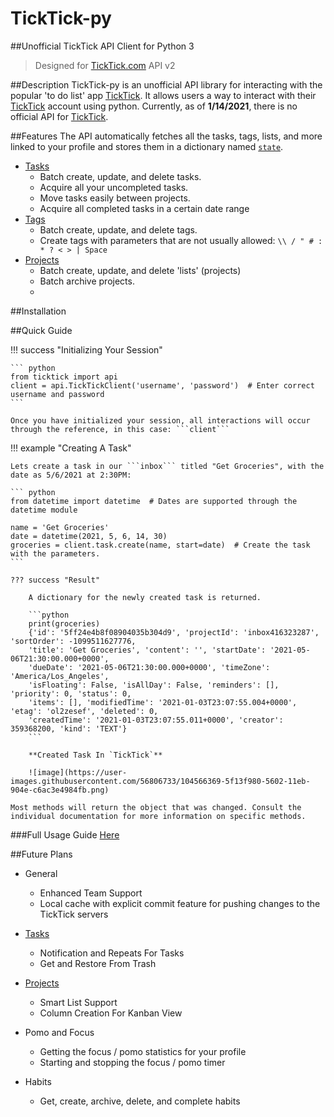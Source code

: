 # TickTick-py
##Unofficial TickTick API Client for Python 3
> Designed for [TickTick.com](<https://www.ticktick.com/>) API v2

##Description
TickTick-py is an unofficial API library for interacting with the popular
'to do list' app [TickTick](<https://www.ticktick.com/>). It allows
users a way to interact with their [TickTick](<https://www.ticktick.com/>) account using python. Currently,
as of **1/14/2021**, there is no official API for [TickTick](<https://www.ticktick.com/>).


##Features
The API automatically fetches all the tasks, tags, lists, and more linked to your profile and stores them in a dictionary named [`state`](usage/api/#state).

 - [Tasks](usage/tasks.md)
    - Batch create, update, and delete tasks.
    - Acquire all your uncompleted tasks.
    - Move tasks easily between projects.
    - Acquire all completed tasks in a certain date range
 - [Tags](usage/tags.md)
    - Batch create, update, and delete tags.
    - Create tags with parameters that are not usually allowed: `\\ / " # : * ? < > | Space`
 - [Projects](usage/projects.md)
    - Batch create, update, and delete 'lists' (projects)
    - Batch archive projects.
    - 
 
 
##Installation


##Quick Guide

!!! success "Initializing Your Session"

    ``` python
    from ticktick import api
    client = api.TickTickClient('username', 'password')  # Enter correct username and password
    ```
    
    Once you have initialized your session, all interactions will occur through the reference, in this case: ```client```

!!! example "Creating A Task"

    Lets create a task in our ```inbox``` titled "Get Groceries", with the date as 5/6/2021 at 2:30PM:

    ``` python
    from datetime import datetime  # Dates are supported through the datetime module
    
    name = 'Get Groceries'
    date = datetime(2021, 5, 6, 14, 30)
    groceries = client.task.create(name, start=date)  # Create the task with the parameters.
    ```

    ??? success "Result"
        
        A dictionary for the newly created task is returned.
        
        ```python
        print(groceries)
        {'id': '5ff24e4b8f08904035b304d9', 'projectId': 'inbox416323287', 'sortOrder': -1099511627776, 
        'title': 'Get Groceries', 'content': '', 'startDate': '2021-05-06T21:30:00.000+0000', 
        'dueDate': '2021-05-06T21:30:00.000+0000', 'timeZone': 'America/Los_Angeles', 
        'isFloating': False, 'isAllDay': False, 'reminders': [], 'priority': 0, 'status': 0, 
        'items': [], 'modifiedTime': '2021-01-03T23:07:55.004+0000', 'etag': 'ol2zesef', 'deleted': 0, 
        'createdTime': '2021-01-03T23:07:55.011+0000', 'creator': 359368200, 'kind': 'TEXT'}
        ```
        
        **Created Task In `TickTick`**
        
        ![image](https://user-images.githubusercontent.com/56806733/104566369-5f13f980-5602-11eb-904e-c6ac3e4984fb.png)
        
    Most methods will return the object that was changed. Consult the individual documentation for more information on specific methods.

###Full Usage Guide [Here](usage/api.md)

##Future Plans
 - General
    - Enhanced Team Support
    - Local cache with explicit commit feature for pushing changes to the TickTick servers
 
 - [Tasks](usage/tasks.md)
     - Notification and Repeats For Tasks
     - Get and Restore From Trash
 
 - [Projects](usage/projects.md)
    - Smart List Support
    - Column Creation For Kanban View
    
 - Pomo and Focus
    - Getting the focus / pomo statistics for your profile
    - Starting and stopping the focus / pomo timer
    
 - Habits
    - Get, create, archive, delete, and complete habits
